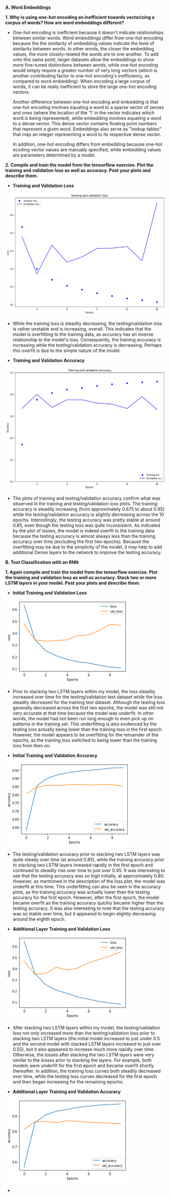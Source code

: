 **A. Word Embeddings**

  **1. Why is using one-hot encoding an inefficient towards vectorizing a corpus of words?  How are word embeddings different?**

*   One-hot encoding is inefficient because it doesn't indicate relationships between similar words.  Word embeddings differ from one-hot encoding because the the similarity of embedding values indicate the level of similarity between words.  In other words, the closer the embedding values, the more closely-related the words are to one another.  To add onto this same point, larger datasets allow the embeddings to show more fine-tuned distinctions between words, while one-hot encoding would simply require a greater number of very long vectors (which is another contributing factor to one-hot encoding's inefficiency, as compared to word embedding).  When encoding a large corpus of words, it can be really inefficient to store the large one-hot encoding vectors. 

    Another difference between one-hot encoding and embedding is that one-hot encoding involves equating a word to a sparse vector of zeroes and ones (where the location of the '1' in the vector indicates which word is being represented), while embedding involves equating a word to a dense vector.  This dense vector contains floating point numbers that represent a given word.  Embeddings also serve as "lookup tables" that map an integer representing a word to its respective dense vector.  
    
    In addition, one-hot encoding differs from embedding because one-hot ecoding vector values are manually specified, while embedding values are parameters determined by a model.

  **2. Compile and train the model from the tensorflow exercise.  Plot the training and validation loss as well as accuracy.  Post your plots and describe them.**

* **Training and Validation Loss**

![Embedding Loss](EmbeddingLoss.png)

*  While the training loss is steadily decreasing, the testing/validation loss is rather unstable and is increasing, overall.  This indicates that the model is overfitting to the training data, as accuracy has an inverse relationship to the model's loss.  Consequently, the training accuracy is increasing while the testing/validation accuracy is decreasing.  Perhaps this overfit is due to the simple nature of the model.

* **Training and Validation Accuracy**

![Embedding Accuracy](EmbeddingAccuracy.png)

*  The plots of training and testing/validation accuracy confirm what was observed in the training and testing/validation loss plots.  The training accuracy is steadily increasing (from approximately 0.675 to about 0.95) while the testing/validation accuracy is slightly decreasing across the 10 epochs.  Interestingly, the testing accuracy was pretty stable at around 0.85, even though the testing loss was quite inconsistent.  As indicated by the plot of losses, the model is indeed overfit to the training data because the testing accuracy is almost always less than the training accuracy over time (excluding the first two epochs).  Because the overfitting may be due to the simplicity of the model, it may help to add additional Dense layers to the network to improve the testing accuracy.


**B. Text Classification with an RNN**

  **1. Again compile and train the model from the tensorflow exercise.  Plot the training and validation loss as well as accuracy.  Stack two or more LSTM layers in your model.  Post your plots and describe them.**
  
* **Initial Training and Validation Loss**

![Initial Loss](Initial_loss.png)

*  Prior to stacking two LSTM layers within my model, the loss steadily increased over time for the testing/validation text dataset while the loss steadily decreased for the training text dataset.  Although the testing loss generally decreased across the first two epochs, the model was still not very accurate at that time because the model was underfit.  In other words, the model had not been run long enough to even pick up on patterns in the training set.  This underfitting is also evidenced by the testing loss actually being lower than the training loss in the first epoch.  However, the model appears to be overfitting for the remainder of the epochs, as the training loss switched to being lower than the training loss from then on.

* **Initial Training and Validation Accuracy**

![Initial Accuracy](Initial_acc.png)

*  The testing/validation accuracy prior to stacking two LSTM layers was quite steady over time (at around 0.85), while the training accuracy prior to stacking two LSTM layers inreased rapidly in the first epoch and continued to steadily rise over time to just over 0.95.  It was interesting to see that the testing accuracy was so high initially, at approximately 0.80.  However, as mentioned in the description of the loss plot, the model was underfit at this time.  This underfitting can also be seen in the accuracy plots, as the training accuracy was actually lower than the testing accuracy for the first epoch.  However, after the first epoch, the model became overfit as the training accuracy quickly became higher than the testing accuracy.  It was also interesting to note that the testing accuracy was so stable over time, but it appeared to begin slightly decreasing around the eighth epoch.

* **Additional Layer Training and Validation Loss**

![Second Loss](Second_loss.png)

*  After stacking two LSTM layers within my model, the testing/validation loss not only increased more than the testing/validation loss prior to stacking two LSTM layers (the initial model increased to just under 0.5 and the second model with stacked LSTM layers increased to just over 0.55), but it also appeared to increase much more rapidly over time.  Otherwise, the losses after stacking the two LSTM layers were very similar to the losses prior to stacking the layers.  For example, both models were underfit for the first epoch and became overfit shortly thereafter.  In addition, the training loss curves both steadily decreased over time, while the testing loss curves decreased for the first epoch and then began increasing for the remaining epochs.

* **Additional Layer Training and Validation Accuracy**

![Second Accuracy](Second_acc.png)

*  
